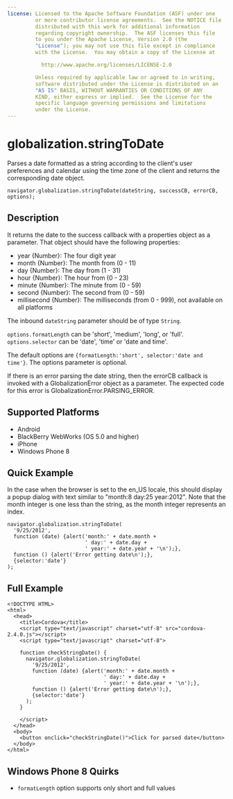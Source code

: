```yaml
---
license: Licensed to the Apache Software Foundation (ASF) under one
         or more contributor license agreements.  See the NOTICE file
         distributed with this work for additional information
         regarding copyright ownership.  The ASF licenses this file
         to you under the Apache License, Version 2.0 (the
         "License"); you may not use this file except in compliance
         with the License.  You may obtain a copy of the License at

           http://www.apache.org/licenses/LICENSE-2.0

         Unless required by applicable law or agreed to in writing,
         software distributed under the License is distributed on an
         "AS IS" BASIS, WITHOUT WARRANTIES OR CONDITIONS OF ANY
         KIND, either express or implied.  See the License for the
         specific language governing permissions and limitations
         under the License.
---
```


globalization.stringToDate
===========

Parses a date formatted as a string according to the client's user
preferences and calendar using the time zone of the client and returns
the corresponding date object.

    navigator.globalization.stringToDate(dateString, successCB, errorCB, options);
    
Description
-----------

It returns the date to the success callback with a properties object as a parameter. That object should have the following properties:

- year {Number}: The four digit year
- month {Number}: The month from (0 - 11)
- day {Number}: The day from (1 - 31)
- hour {Number}: The hour from (0 - 23)
- minute {Number}: The minute from (0 - 59)
- second {Number}: The second from (0 - 59)
- millisecond {Number}: The milliseconds (from 0 - 999), not available on all platforms

The inbound `dateString` parameter should be of type `String`.

`options.formatLength` can be 'short', 'medium', 'long', or 'full'.
`options.selector` can be 'date', 'time' or 'date and time'.

The default options are `{formatLength:'short', selector:'date and time'}`.
The options parameter is optional.

If there is an error parsing the date string, then the errorCB callback is invoked with a GlobalizationError object as a parameter. The expected code for this error is GlobalizationError.PARSING\_ERROR.


Supported Platforms
-------------------

- Android
- BlackBerry WebWorks (OS 5.0 and higher)
- iPhone
- Windows Phone 8

Quick Example
-------------

In the case when the browser is set to the en\_US locale, this should display a popup dialog with text similar to "month:8 day:25 year:2012". Note that the month integer is one less than the string, as the month integer represents an index.

    navigator.globalization.stringToDate(
      '9/25/2012',
      function (date) {alert('month:' + date.month +
                             ' day:' + date.day + 
                             ' year:' + date.year + '\n');},
      function () {alert('Error getting date\n');},
      {selector:'date'}
    );


Full Example
------------

    <!DOCTYPE HTML>
    <html>
      <head>
        <title>Cordova</title>
        <script type="text/javascript" charset="utf-8" src="cordova-2.4.0.js"></script>
        <script type="text/javascript" charset="utf-8">
                  
        function checkStringDate() {
          navigator.globalization.stringToDate(
            '9/25/2012',
            function (date) {alert('month:' + date.month +
                                   ' day:' + date.day + 
                                   ' year:' + date.year + '\n');},
            function () {alert('Error getting date\n');},
            {selector:'date'}
          );
        }

        </script>
      </head>
      <body>
        <button onclick="checkStringDate()">Click for parsed date</button>
      </body>
    </html>

Windows Phone 8 Quirks
------------------

- `formatLength` option supports only short and full values
